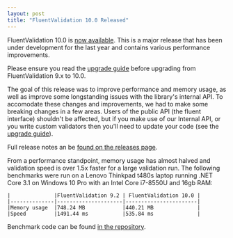 ```yaml
---
layout: post
title: "FluentValidation 10.0 Released"
---
```


FluentValidation 10.0 is [now available](https://nuget.org/packages/fluentvalidation). This is a major release that has been under development for the last year and contains various performance improvements.

Please ensure you read the [upgrade guide](https://docs.fluentvalidation.net/en/latest/upgrading-to-10.html) before upgrading from FluentValidation 9.x to 10.0.

The goal of this release was to improve performance and memory usage, as well as improve some longstanding issues with the library's internal API. To accomodate these changes and improvements, we had to make some breaking changes in a few areas. Users of the public API (the fluent interface) shouldn't be affected, but if you make use of our Internal API, or you write custom validators then you'll need to update your code (see the [upgrade guide](https://docs.fluentvalidation.net/en/latest/upgrading-to-10.html)).

Full release notes an be [found on the releases page](https://github.com/FluentValidation/FluentValidation/releases).

From a performance standpoint, memory usage has almost halved and validation speed is over 1.5x faster for a large validation run. The following benchmarks were run on a Lenovo Thinkpad t480s laptop running .NET Core 3.1 on Windows 10 Pro with an Intel Core i7-8550U and 16gb RAM:

```
|              |FluentValidation 9.2 | FluentValidation 10.0 |
|--------------|---------------------|-----------------------|
|Memory usage  |748.24 MB            |440.21 MB              |
|Speed         |1491.44 ms           |535.84 ms              |
```
Benchmark code can be found [in the repository](https://github.com/FluentValidation/FluentValidation/blob/main/src/FluentValidation.Tests.Benchmarks/ValidationBenchmark.cs).
